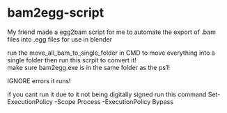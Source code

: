 # bam2egg-script
My friend made a egg2bam script for me to automate the export of .bam files into .egg files for use in blender

run the move_all_bam_to_single_folder in CMD to move everything into a single folder then run this scrpit to convert it!\
make sure bam2egg.exe is in the same folder as the ps1!

IGNORE errors it runs!


if you cant run it due to it not being digitally signed run this command Set-ExecutionPolicy -Scope Process -ExecutionPolicy Bypass
